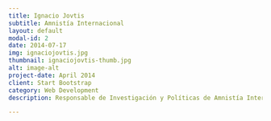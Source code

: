 ```yaml
---
title: Ignacio Jovtis
subtitle: Amnistía Internacional
layout: default
modal-id: 2
date: 2014-07-17
img: ignaciojovtis.jpg
thumbnail: ignaciojovtis-thumb.jpg
alt: image-alt
project-date: April 2014
client: Start Bootstrap
category: Web Development
description: Responsable de Investigación y Políticas de Amnistía Internacional en España. AI usa testimonios, cartografía digital datos y fotografía satelitales para denunciar y producir evidencias de abusos de los derechos humanos en la guerra en Siria, de la apropiación militar de tierras en pueblos rohingyas y sobre la crisis de refugiados en el Mediterráneo.

---
```

